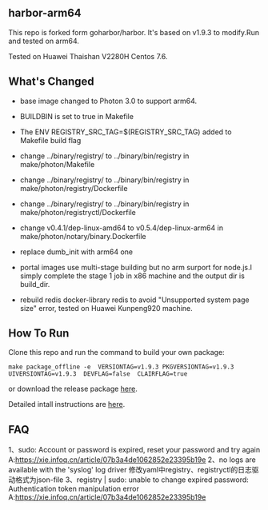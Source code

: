 ## harbor-arm64

This repo is forked form goharbor/harbor. It's based on v1.9.3 to modify.Run and tested on arm64.

Tested on Huawei Thaishan V2280H Centos 7.6.

## What's Changed

* base image changed to Photon 3.0 to support arm64.

* BUILDBIN is set to true in Makefile

* The ENV REGISTRY_SRC_TAG=$(REGISTRY_SRC_TAG) added to Makefile build flag

* change ../binary/registry/ to ../binary/bin/registry in make/photon/Makefile

* change ../binary/registry/ to ../binary/bin/registry in make/photon/registry/Dockerfile

* change ../binary/registry/ to ../binary/bin/registry in make/photon/registryctl/Dockerfile

* change v0.4.1/dep-linux-amd64 to v0.5.4/dep-linux-arm64 in make/photon/notary/binary.Dockerfile

* replace dumb_init with arm64 one

* portal images use multi-stage building but no arm surport for node.js.I simply complete the stage 1 job in x86 machine and the output dir is build_dir.

* rebuild redis docker-library redis to avoid "Unsupported system page size" error, tested on Huawei Kunpeng920 machine.

## How To Run 

Clone this repo and run the command to build your own package:

`make package_offline -e  VERSIONTAG=v1.9.3 PKGVERSIONTAG=v1.9.3 UIVERSIONTAG=v1.9.3  DEVFLAG=false  CLAIRFLAG=true`

or download the release package [here](https://github.com/hzliangbin/harbor-arm64/releases/tag/v1.9.3).

Detailed intall instructions are [here](https://github.com/hzliangbin/harbor-arm64/blob/master/docs/installation_guide.md). 
## FAQ
1、sudo: Account or password is expired, reset your password and try again
A:https://xie.infoq.cn/article/07b3a4de1062852e23395b19e
2、no logs are available with the 'syslog' log driver
修改yaml中registry、registryctl的日志驱动格式为json-file
3、registry       | sudo: unable to change expired password: Authentication token manipulation error
A:https://xie.infoq.cn/article/07b3a4de1062852e23395b19e 

